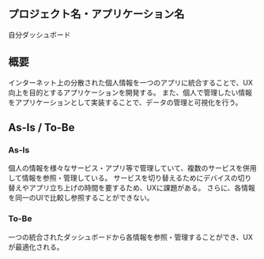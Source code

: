 ## プロジェクト名・アプリケーション名
自分ダッシュボード

## 概要
インターネット上の分散された個人情報を一つのアプリに統合することで、UX向上を目的とするアプリケーションを開発する。
また、個人で管理したい情報をアプリケーションとして実装することで、データの管理と可視化を行う。

## As-Is / To-Be

### As-Is
個人の情報を様々なサービス・アプリ等で管理していて、複数のサービスを併用して情報を参照・管理している。
サービスを切り替えるためにデバイスの切り替えやアプリ立ち上げの時間を要するため、UXに課題がある。
さらに、各情報を同一のUIで比較し参照することができない。

### To-Be
一つの統合されたダッシュボードから各情報を参照・管理することができ、UXが最適化される。
